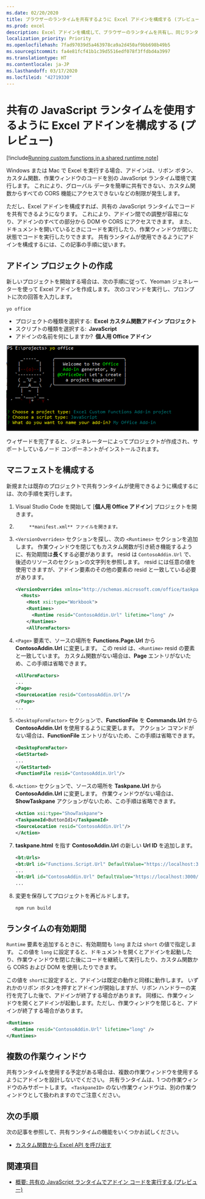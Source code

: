 ```yaml
---
ms.date: 02/20/2020
title: ブラウザーのランタイムを共有するように Excel アドインを構成する (プレビュー)
ms.prod: excel
description: Excel アドインを構成して、ブラウザーのランタイムを共有し、同じランタイムでリボン、作業ウィンドウ、カスタム関数のコードを実行できるようにします。
localization_priority: Priority
ms.openlocfilehash: 7fad97039d5a463978ca9a2d450af9bb698b49b5
ms.sourcegitcommit: fa4e81fcf41b1c39d5516edf078f3ffdbd4a3997
ms.translationtype: HT
ms.contentlocale: ja-JP
ms.lasthandoff: 03/17/2020
ms.locfileid: "42719330"
---
```

# <a name="configure-your-excel-add-in-to-use-a-shared-javascript-runtime-preview"></a>共有の JavaScript ランタイムを使用するように Excel アドインを構成する (プレビュー)

[!include[Running custom functions in a shared runtime note](../includes/excel-shared-runtime-preview-note.md)]

Windows または Mac で Excel を実行する場合、アドインは、リボン ボタン、カスタム関数、作業ウィンドウのコードを別の JavaScript ランタイム環境で実行します。 これにより、グローバル データを簡単に共有できない、カスタム関数からすべての CORS 機能にアクセスできないなどの制限が発生します。

ただし、Excel アドインを構成すれば、共有の JavaScript ランタイムでコードを共有できるようになります。 これにより、アドイン間での調整が容易になり、アドインのすべての部分から DOM や CORS にアクセスできます。 また、ドキュメントを開いているときにコードを実行したり、作業ウィンドウが閉じた状態でコードを実行したりできます。 共有ランタイムが使用できるようにアドインを構成するには、この記事の手順に従います。

## <a name="create-the-add-in-project"></a>アドイン プロジェクトの作成

新しいプロジェクトを開始する場合は、次の手順に従って、Yeoman ジェネレーターを使って Excel アドインを作成します。 次のコマンドを実行し、プロンプトに次の回答を入力します。

```command line
yo office
```

- プロジェクトの種類を選択する:  **Excel カスタム関数アドイン プロジェクト**
- スクリプトの種類を選択する:  **JavaScript**
- アドインの名前を何にしますか?  **個人用 Office アドイン**

![アドイン プロジェクトを作成するための Office からのプロンプトへ応答するスクリーンショット。](../images/yo-office-excel-project.png)

ウィザードを完了すると、ジェネレーターによってプロジェクトが作成され、サポートしているノード コンポーネントがインストールされます。

## <a name="configure-the-manifest"></a>マニフェストを構成する

新規または既存のプロジェクトで共有ランタイムが使用できるように構成するには、次の手順を実行します。

1. Visual Studio Code を開始して [**個人用 Office アドイン**] プロジェクトを開きます。
2. 
            **manifest.xml** ファイルを開きます。
3. `<VersionOverrides>` セクションを探し、次の `<Runtimes>` セクションを追加します。 作業ウィンドウを閉じてもカスタム関数が引き続き機能するように、有効期間は**長く**する必要があります。 resid は `ContosoAddin.Url` で、後述のリソースのセクションの文字列を参照します。 resid には任意の値を使用できますが、アドイン要素のその他の要素の resid と一致している必要があります。

   ```xml
   <VersionOverrides xmlns="http://schemas.microsoft.com/office/taskpaneappversionoverrides" xsi:type="VersionOverridesV1_0">
     <Hosts>
       <Host xsi:type="Workbook">
       <Runtimes>
         <Runtime resid="ContosoAddin.Url" lifetime="long" />
       </Runtimes>
       <AllFormFactors>
   ```

4. `<Page>` 要素で、ソースの場所を **Functions.Page.Url** から **ContosoAddin.Url** に変更します。 この resid は、`<Runtime>` resid の要素と一致しています。 カスタム関数がない場合は、**Page** エントリがないため、この手順は省略できます。

   ```xml
   <AllFormFactors>
   ...
   <Page>
   <SourceLocation resid="ContosoAddin.Url"/>
   </Page>
   ...
   ```

5. `<DesktopFormFactor>` セクションで、**FunctionFile** を **Commands.Url** から **ContosoAddin.Url** を使用するように変更します。 アクション コマンドがない場合は、**FunctionFile** エントリがないため、この手順は省略できます。

   ```xml
   <DesktopFormFactor>
   <GetStarted>
   ...
   </GetStarted>
   <FunctionFile resid="ContosoAddin.Url"/>
   ```

6. `<Action>` セクションで、ソースの場所を **Taskpane.Url** から **ContosoAddin.Url** に変更します。 作業ウィンドウがない場合は、**ShowTaskpane** アクションがないため、この手順は省略できます。

   ```xml
   <Action xsi:type="ShowTaskpane">
   <TaskpaneId>ButtonId1</TaskpaneId>
   <SourceLocation resid="ContosoAddin.Url"/>
   </Action>
   ```

7. **taskpane.html** を指す **ContosoAddin.Url** の新しい **Url ID** を追加します。

   ```xml
   <bt:Urls>
   <bt:Url id="Functions.Script.Url" DefaultValue="https://localhost:3000/dist/functions.js"/>
   ...
   <bt:Url id="ContosoAddin.Url" DefaultValue="https://localhost:3000/taskpane.html"/>
   ...
   ```

8. 変更を保存してプロジェクトを再ビルドします。

   ```command line
   npm run build
   ```

## <a name="runtime-lifetime"></a>ランタイムの有効期間

`Runtime` 要素を追加するときに、有効期間も `long` または `short` の値で指定します。 この値を `long` に設定すると、ドキュメントを開くとアドインを起動したり、作業ウィンドウを閉じた後にコードを継続して実行したり、カスタム関数から CORS および DOM を使用したりできます。

この値を `short`に設定すると、アドインは既定の動作と同様に動作します。 いずれかのリボン ボタンを押すとアドインが開始しますが、リボン ハンドラーの実行を完了した後で、アドインが終了する場合があります。 同様に、作業ウィンドウを開くとアドインが起動します。ただし、作業ウィンドウを閉じると、アドインが終了する場合があります。

```xml
<Runtimes>
  <Runtime resid="ContosoAddin.Url" lifetime="long" />
</Runtimes>
```

## <a name="multiple-task-panes"></a>複数の作業ウィンドウ

共有ランタイムを使用する予定がある場合は、複数の作業ウィンドウを使用するようにアドインを設計しないでください。 共有ランタイムは、1 つの作業ウィンドウのみサポートします。 `<TaskpaneID>` のない作業ウィンドウは、別の作業ウィンドウとして扱われますのでご注意ください。

## <a name="next-steps"></a>次の手順

次の記事を参照して、共有ランタイムの機能をいくつかお試しください。

- [カスタム関数から Excel API を呼び出す](call-excel-apis-from-custom-function.md)

## <a name="see-also"></a>関連項目

- [概要: 共有の JavaScript ランタイムでアドイン コードを実行する (プレビュー)](custom-functions-shared-overview.md)
